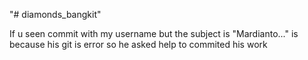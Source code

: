 "# diamonds_bangkit" 

If u seen commit with my username but the subject is "Mardianto..." is because his git is error so he asked help to commited his work
